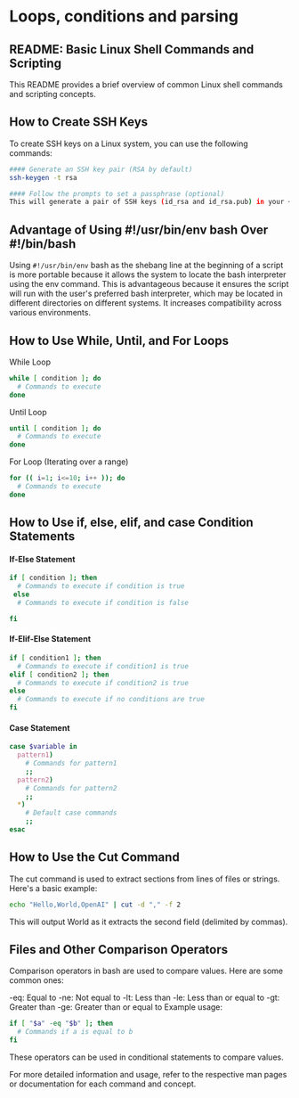 # Loops, conditions and parsing

## README: Basic Linux Shell Commands and Scripting

This README provides a brief overview of common Linux shell commands and scripting concepts. 

## How to Create SSH Keys

To create SSH keys on a Linux system, you can use the following commands:

```bash
#### Generate an SSH key pair (RSA by default)
ssh-keygen -t rsa

#### Follow the prompts to set a passphrase (optional)
This will generate a pair of SSH keys (id_rsa and id_rsa.pub) in your ~/.ssh directory.
```

## Advantage of Using #!/usr/bin/env bash Over #!/bin/bash
Using `#!/usr/bin/env` bash as the shebang line at the beginning of a script is more portable because it allows the system to locate the bash interpreter using the env command. This is advantageous because it ensures the script will run with the user's preferred bash interpreter, which may be located in different directories on different systems. It increases compatibility across various environments.

## How to Use While, Until, and For Loops
While Loop
```bash
while [ condition ]; do
  # Commands to execute
done
```
Until Loop
```bash
until [ condition ]; do
  # Commands to execute
done
```
For Loop (Iterating over a range)
```bash
for (( i=1; i<=10; i++ )); do
  # Commands to execute
done
```


## How to Use if, else, elif, and case Condition Statements
#### If-Else Statement
```bash
if [ condition ]; then
  # Commands to execute if condition is true
 else
  # Commands to execute if condition is false

fi
```
#### If-Elif-Else Statement
```bash
if [ condition1 ]; then
  # Commands to execute if condition1 is true
elif [ condition2 ]; then
  # Commands to execute if condition2 is true
else
  # Commands to execute if no conditions are true
fi
```
#### Case Statement
```bash
case $variable in
  pattern1)
    # Commands for pattern1
    ;;
  pattern2)
    # Commands for pattern2
    ;;
  *)
    # Default case commands
    ;;
esac
```
## How to Use the Cut Command
The cut command is used to extract sections from lines of files or strings. Here's a basic example:

```bash
echo "Hello,World,OpenAI" | cut -d "," -f 2
```
This will output World as it extracts the second field (delimited by commas).

## Files and Other Comparison Operators
Comparison operators in bash are used to compare values. Here are some common ones:

-eq: Equal to
-ne: Not equal to
-lt: Less than
-le: Less than or equal to
-gt: Greater than
-ge: Greater than or equal to
Example usage:

```bash
if [ "$a" -eq "$b" ]; then
  # Commands if a is equal to b
fi
```
These operators can be used in conditional statements to compare values.

For more detailed information and usage, refer to the respective man pages or documentation for each command and concept.
